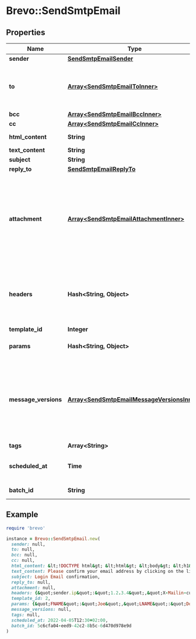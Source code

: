 # Brevo::SendSmtpEmail

## Properties

| Name | Type | Description | Notes |
| ---- | ---- | ----------- | ----- |
| **sender** | [**SendSmtpEmailSender**](SendSmtpEmailSender.md) |  | [optional] |
| **to** | [**Array&lt;SendSmtpEmailToInner&gt;**](SendSmtpEmailToInner.md) | **Mandatory if messageVersions are not passed, ignored if messageVersions are passed** List of email addresses and names (_optional_) of the recipients. For example, **[{\&quot;name\&quot;:\&quot;Jimmy\&quot;, \&quot;email\&quot;:\&quot;jimmy98@example.com\&quot;}, {\&quot;name\&quot;:\&quot;Joe\&quot;, \&quot;email\&quot;:\&quot;joe@example.com\&quot;}]**  | [optional] |
| **bcc** | [**Array&lt;SendSmtpEmailBccInner&gt;**](SendSmtpEmailBccInner.md) | List of email addresses and names (_optional_) of the recipients in bcc  | [optional] |
| **cc** | [**Array&lt;SendSmtpEmailCcInner&gt;**](SendSmtpEmailCcInner.md) | List of email addresses and names (_optional_) of the recipients in cc  | [optional] |
| **html_content** | **String** | HTML body of the message. **Mandatory if &#39;templateId&#39; is not passed, ignored if &#39;templateId&#39; is passed**  | [optional] |
| **text_content** | **String** | Plain Text body of the message. **Ignored if &#39;templateId&#39; is passed**  | [optional] |
| **subject** | **String** | Subject of the message. **Mandatory if &#39;templateId&#39; is not passed**  | [optional] |
| **reply_to** | [**SendSmtpEmailReplyTo**](SendSmtpEmailReplyTo.md) |  | [optional] |
| **attachment** | [**Array&lt;SendSmtpEmailAttachmentInner&gt;**](SendSmtpEmailAttachmentInner.md) | Pass the _absolute URL_ (**no local file**) or the _base64 content_ of the attachment along with the attachment name. **Mandatory if attachment content is passed**. For example, **[{\&quot;url\&quot;:\&quot;https://attachment.domain.com/myAttachmentFromUrl.jpg\&quot;, \&quot;name\&quot;:\&quot;myAttachmentFromUrl.jpg\&quot;}, {\&quot;content\&quot;:\&quot;base64 example content\&quot;, \&quot;name\&quot;:\&quot;myAttachmentFromBase64.jpg\&quot;}]**. Allowed extensions for attachment file: #### xlsx, xls, ods, docx, docm, doc, csv, pdf, txt, gif, jpg, jpeg, png, tif, tiff, rtf, bmp, cgm, css, shtml, html, htm, zip, xml, ppt, pptx, tar, ez, ics, mobi, msg, pub, eps, odt, mp3, m4a, m4v, wma, ogg, flac, wav, aif, aifc, aiff, mp4, mov, avi, mkv, mpeg, mpg, wmv, pkpass and xlsm. If &#x60;templateId&#x60; is passed and is in New Template Language format then both attachment url and content are accepted. If template is in Old template Language format, then &#x60;attachment&#x60; is ignored  | [optional] |
| **headers** | **Hash&lt;String, Object&gt;** | Pass the set of custom headers (_not the standard headers_) that shall be sent along the mail headers in the original email. **&#39;sender.ip&#39;** header can be set (**only for dedicated ip users**) to mention the IP to be used for sending transactional emails. Headers are allowed in &#x60;This-Case-Only&#x60; (i.e. words separated by hyphen with first letter of each word in capital letter), they will be converted to such case styling if not in this format in the request payload. For example, **{\&quot;sender.ip\&quot;:\&quot;1.2.3.4\&quot;, \&quot;X-Mailin-custom\&quot;:\&quot;some_custom_header\&quot;, \&quot;idempotencyKey\&quot;:\&quot;abc-123\&quot;}**.  | [optional] |
| **template_id** | **Integer** | Id of the template. | [optional] |
| **params** | **Hash&lt;String, Object&gt;** | Pass the set of attributes to customize the template. For example, **{\&quot;FNAME\&quot;:\&quot;Joe\&quot;, \&quot;LNAME\&quot;:\&quot;Doe\&quot;}**. It&#39;s **considered only if template is in New Template Language format**.  | [optional] |
| **message_versions** | [**Array&lt;SendSmtpEmailMessageVersionsInner&gt;**](SendSmtpEmailMessageVersionsInner.md) | You can customize and send out multiple versions of a mail. **templateId** can be customized only if global parameter contains templateId. **htmlContent and textContent** can be customized only if any of the two, htmlContent or textContent, is present in global parameters. Some global parameters such as **to(mandatory), bcc, cc, replyTo, subject** can also be customized specific to each version. Total number of recipients in one API request must not exceed 2000. However, you can still pass upto 99 recipients maximum in one message version. The size of individual params in all the messageVersions shall not exceed **100 KB** limit and that of cumulative params shall not exceed **1000 KB**. You can follow this **step-by-step guide** on how to use **messageVersions** to batch send emails - **https://developers.brevo.com/docs/batch-send-transactional-emails**  | [optional] |
| **tags** | **Array&lt;String&gt;** | Tag your emails to find them more easily | [optional] |
| **scheduled_at** | **Time** | UTC date-time on which the email has to schedule (YYYY-MM-DDTHH:mm:ss.SSSZ). Prefer to pass your timezone in date-time format for scheduling. There can be an expected delay of +5 minutes in scheduled email delivery. **Please note this feature is currently a public beta**. | [optional] |
| **batch_id** | **String** | Valid UUIDv4 batch id to identify the scheduled batches transactional email. If not passed we will create a valid UUIDv4 batch id at our end. | [optional] |

## Example

```ruby
require 'brevo'

instance = Brevo::SendSmtpEmail.new(
  sender: null,
  to: null,
  bcc: null,
  cc: null,
  html_content: &lt;!DOCTYPE html&gt; &lt;html&gt; &lt;body&gt; &lt;h1&gt;Confirm you email&lt;/h1&gt; &lt;p&gt;Please confirm your email address by clicking on the link below&lt;/p&gt; &lt;/body&gt; &lt;/html&gt;,
  text_content: Please confirm your email address by clicking on the link https://text.domain.com,
  subject: Login Email confirmation,
  reply_to: null,
  attachment: null,
  headers: {&quot;sender.ip&quot;:&quot;1.2.3.4&quot;,&quot;X-Mailin-custom&quot;:&quot;some_custom_header&quot;,&quot;idempotencyKey&quot;:&quot;abc-123&quot;},
  template_id: 2,
  params: {&quot;FNAME&quot;:&quot;Joe&quot;,&quot;LNAME&quot;:&quot;Doe&quot;},
  message_versions: null,
  tags: null,
  scheduled_at: 2022-04-05T12:30+02:00,
  batch_id: 5c6cfa04-eed9-42c2-8b5c-6d470d978e9d
)
```

